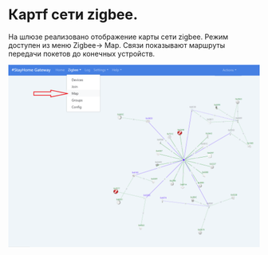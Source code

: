 # Картf сети zigbee.

На шлюзе реализовано отображение карты сети zigbee. Режим доступен из меню Zigbee-> Map. Связи показывают маршруты передачи покетов до конечных устройств.

![](/img/map.png)


